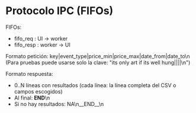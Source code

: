 # Protocolo IPC (FIFOs)

FIFOs:
- fifo_req  : UI -> worker
- fifo_resp : worker -> UI

Formato petición:
key|event_type|price_min|price_max|date_from|date_to\n
(Para pruebas puede usarse solo la clave: "its only art if its well hung||||\n")

Formato respuesta:
- 0..N líneas con resultados (cada línea: la línea completa del CSV o campos escogidos)
- Al final: __END__\n
- Si no hay resultados: NA\n__END__\n
